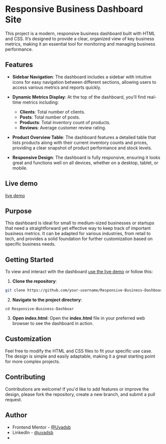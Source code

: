 # Responsive Business Dashboard Site

This project is a modern, responsive business dashboard built with HTML and CSS. It’s designed to provide a clear, organized view of key business metrics, making it an essential tool for monitoring and managing business performance.

## Features

- **Sidebar Navigation**: The dashboard includes a sidebar with intuitive icons for easy navigation between different sections, allowing users to access various metrics and reports quickly.
  
- **Dynamic Metrics Display**: At the top of the dashboard, you’ll find real-time metrics including:
  - **Clients**: Total number of clients.
  - **Posts**: Total number of posts.
  - **Products**: Total inventory count of products.
  - **Reviews**: Average customer review rating.

- **Product Overview Table**: The dashboard features a detailed table that lists products along with their current inventory counts and prices, providing a clear snapshot of product performance and stock levels.

- **Responsive Design**: The dashboard is fully responsive, ensuring it looks great and functions well on all devices, whether on a desktop, tablet, or mobile.

## Live demo

[live demo](https://uyadsb.github.io/Responsive-Business-Dashboard)

## Purpose

This dashboard is ideal for small to medium-sized businesses or startups that need a straightforward yet effective way to keep track of important business metrics. It can be adapted for various industries, from retail to tech, and provides a solid foundation for further customization based on specific business needs.


## Getting Started

To view and interact with the dashboard [use the live demo](https://uyadsb.github.io/Responsive-Business-Dashboard) or follow this:

1. **Clone the repository**:
```bash
git clone https://github.com/your-username/Responsive-Business-Dashboar.git
```

2. **Navigate to the project directory**:
```
cd Responsive-Business-Dashboar
```

3. **Open index.html**:
   Open the **index.html** file in your preferred web browser to see the dashboard in action.


## Customization

Feel free to modify the HTML and CSS files to fit your specific use case. The design is simple and easily adaptable, making it a great starting point for more complex projects.

## Contributing

Contributions are welcome! If you'd like to add features or improve the design, please fork the repository, create a new branch, and submit a pull request.

## Author

- Frontend Mentor - [@Uyadsb](https://www.frontendmentor.io/profile/uyadsb)
- LinkedIn - [@uyadsb](https://www.linkedin.com/in/iyad-sebti)
- 
